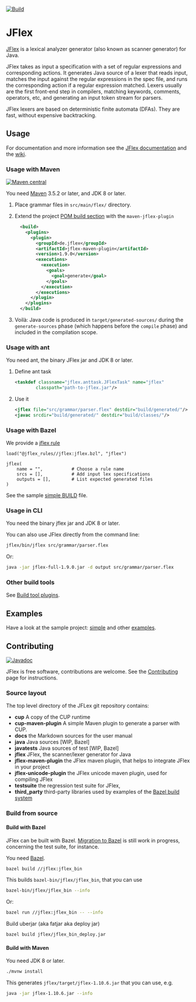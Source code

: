 <!--
  Copyright 2023, Gerwin Klein, Régis Décamps, Steve Rowe
  SPDX-License-Identifier: CC-BY-SA-4.0
-->

[![Build](https://github.com/jflex-de/jflex/actions/workflows/build.yml/badge.svg)](https://github.com/jflex-de/jflex/actions/workflows/build.yml)

# JFlex

[JFlex][jflex] is a lexical analyzer generator (also known as scanner generator) for Java.

JFlex takes as input a specification with a set of regular expressions and corresponding actions.
It generates Java source of a lexer that reads input, matches the input against the regular
expressions in the spec file, and runs the corresponding action if a regular expression
matched. Lexers usually are the first front-end step in compilers, matching keywords, comments,
operators, etc, and generating an input token stream for parsers.

JFlex lexers are based on deterministic finite automata (DFAs).
They are fast, without expensive backtracking.


## Usage

For documentation and more information see the [JFlex documentation][jflex-doc]
and the [wiki][wiki].

### Usage with Maven

[![Maven central](https://img.shields.io/maven-central/v/de.jflex/jflex.svg)](https://search.maven.org/artifact/de.jflex/jflex/)

You need [Maven][maven] 3.5.2 or later, and JDK 8 or later.

1. Place grammar files in `src/main/flex/` directory.

2. Extend the project [POM build section][pom-build] with the `maven-jflex-plugin`

    ```xml
      <build>
        <plugins>
          <plugin>
            <groupId>de.jflex</groupId>
            <artifactId>jflex-maven-plugin</artifactId>
            <version>1.9.0</version>
            <executions>
              <execution>
                <goals>
                  <goal>generate</goal>
                </goals>
              </execution>
            </executions>
          </plugin>
        </plugins>
      </build>
    ```

3. Voilà: Java code is produced in `target/generated-sources/` during the `generate-sources` phase
(which happens before the `compile` phase) and included in the compilation scope.

### Usage with ant

You need ant, the binary JFlex jar and JDK 8 or later.

1. Define ant task

    ```xml
    <taskdef classname="jflex.anttask.JFlexTask" name="jflex"
            classpath="path-to-jflex.jar"/>
    ```

2. Use it

    ```xml
    <jflex file="src/grammar/parser.flex" destdir="build/generated/"/>
    <javac srcdir="build/generated/" destdir="build/classes/"/>
    ```

### Usage with Bazel

We provide a [jflex rule](https://jflex-de.github.io/bazel_rules/)

```bazel
load("@jflex_rules//jflex:jflex.bzl", "jflex")

jflex(
    name = "",           # Choose a rule name
    srcs = [],           # Add input lex specifications
    outputs = [],        # List expected generated files
)
```

See the sample [simple BUILD](https://github.com/jflex-de/jflex/blob/master/jflex/examples/simple/BUILD.bazel)
file.

### Usage in CLI

You need the binary jflex jar and JDK 8 or later.

You can also use JFlex directly from the command line:

```sh
jflex/bin/jflex src/grammar/parser.flex
```

Or:

```sh
java -jar jflex-full-1.9.0.jar -d output src/grammar/parser.flex
```

### Other build tools

See [Build tool plugins](https://github.com/jflex-de/jflex/wiki/Build-tool-integration).


## Examples

Have a look at the sample project: [simple][example-simple] and other [examples].

## Contributing

[![Javadoc](https://javadoc.io/badge2/de.jflex/jflex/javadoc.svg)](https://javadoc.io/doc/de.jflex/jflex)

JFlex is free software, contributions are welcome.
See the [Contributing][contrib] page for instructions.

### Source layout

The top level directory of the JFLex git repository contains:

- **cup** A copy of the CUP runtime
- **cup-maven-plugin** A simple Maven plugin to generate a parser with CUP.
- **docs** the Markdown sources for the user manual
- **java** Java sources [WIP, Bazel]
- **javatests** Java sources of test [WIP, Bazel]
- **jflex** JFlex, the scanner/lexer generator for Java
- **jflex-maven-plugin** the JFlex maven plugin, that helps to integrate JFlex in your project
- **jflex-unicode-plugin** the JFlex unicode maven plugin, used for compiling JFlex
- **testsuite** the regression test suite for JFlex,
- **third_party** third-party libraries used by examples of the [Bazel build system][bazel]


### Build from source

#### Build with Bazel

JFlex can be built with Bazel.
[Migration to Bazel][migration-bazel] is still work in progress, concerning the test suite, for instance.

You need [Bazel][bazel].

```sh
bazel build //jflex:jflex_bin
```

This builds `bazel-bin/jflex/jflex_bin`, that you can use

```sh
bazel-bin/jflex/jflex_bin --info
```

Or:

```sh
bazel run //jflex:jflex_bin -- --info
```

Build uberjar (aka fatjar aka deploy jar)

```sh
bazel build jflex/jflex_bin_deploy.jar
```

#### Build with Maven

You need JDK 8 or later.

```sh
./mvnw install
```

This generates `jflex/target/jflex-1.10.6.jar` that you can use, e.g.

```sh
java -jar jflex-1.10.6.jar --info
```


[jflex]: http://jflex.de/
[jflex-doc]: http://jflex.de/manual.html
[wiki]: https://github.com/jflex-de/jflex/wiki
[pom-build]: https://maven.apache.org/pom.html#Build_Settings
[example-simple]: https://github.com/jflex-de/jflex/tree/master/jflex/examples/simple
[examples]: https://github.com/jflex-de/jflex/tree/master/jflex/examples/
[contrib]: https://github.com/jflex-de/jflex/wiki/Contributing
[bazel]: https://bazel.build/
[maven]: https://maven.apache.org/
[migration-bazel]: https://github.com/jflex-de/jflex/wiki/Migration-to-Bazel

